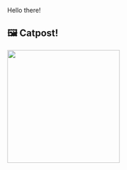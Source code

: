 Hello there!



## 🖼️ Catpost!

<sub>
    <img src="https://cdn2.thecatapi.com/images/HrfKe9DbB.jpg" height="256">
</sub>

